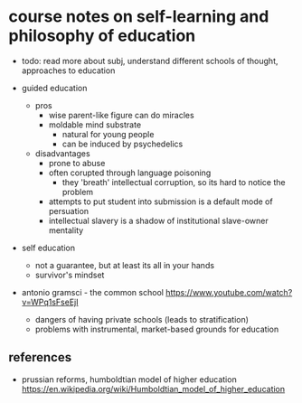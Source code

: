 # course notes on self-learning and philosophy of education

- todo: read more about subj, understand different schools of thought, approaches to education 

- guided education
  - pros
    - wise parent-like figure can do miracles
    - moldable mind substrate
      - natural for young people
      - can be induced by psychedelics
  - disadvantages
    - prone to abuse
    - often corupted through language poisoning
      - they 'breath' intellectual corruption, so its hard to notice the problem
    - attempts to put student into submission is a default mode of persuation
    - intellectual slavery is a shadow of institutional slave-owner mentality

- self education
  - not a guarantee, but at least its all in your hands
  - survivor's mindset


 - antonio gramsci - the common school https://www.youtube.com/watch?v=WPq1sFseEjI
    - dangers of having private schools (leads to stratification)
    - problems with instrumental, market-based grounds for education


## references

- prussian reforms, humboldtian model of higher education https://en.wikipedia.org/wiki/Humboldtian_model_of_higher_education
